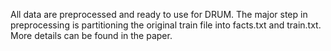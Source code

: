 All data are preprocessed and ready to use for DRUM. The major step in preprocessing is partitioning the original train file into facts.txt and train.txt. More details can be found in the paper.
